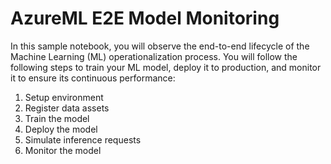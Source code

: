 # AzureML E2E Model Monitoring

In this sample notebook, you will observe the end-to-end lifecycle of the Machine Learning (ML) operationalization process. You will follow the following steps to train your ML model, deploy it to production, and monitor it to ensure its continuous performance:

1) Setup environment 
2) Register data assets
3) Train the model
4) Deploy the model
5) Simulate inference requests
6) Monitor the model